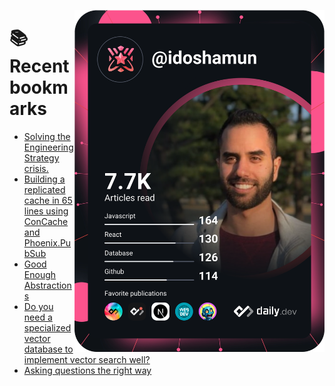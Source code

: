 <a href="https://app.daily.dev/idoshamun"><img src="https://raw.githubusercontent.com/idoshamun/idoshamun/devcard/devcard.svg" align='right' width="400" alt="Ido Shamun's Dev Card"/></a>

# 📚 Recent bookmarks
<!-- BOOKMARKS:START -->
- [Solving the Engineering Strategy crisis.](https://app.daily.dev/posts/orJIPMhz3?utm_source=rss&utm_medium=bookmarks&utm_campaign=28849d86070e4c099c877ab6837c61f0)
- [Building a replicated cache in 65 lines using ConCache and Phoenix.PubSub](https://app.daily.dev/posts/dOgWOaapz?utm_source=rss&utm_medium=bookmarks&utm_campaign=28849d86070e4c099c877ab6837c61f0)
- [Good Enough Abstractions](https://app.daily.dev/posts/fSZjKg5Uv?utm_source=rss&utm_medium=bookmarks&utm_campaign=28849d86070e4c099c877ab6837c61f0)
- [Do you need a specialized vector database to implement vector search well?](https://app.daily.dev/posts/xvc7cTgXy?utm_source=rss&utm_medium=bookmarks&utm_campaign=28849d86070e4c099c877ab6837c61f0)
- [Asking questions the right way](https://app.daily.dev/posts/uyJ065G2s?utm_source=rss&utm_medium=bookmarks&utm_campaign=28849d86070e4c099c877ab6837c61f0)
<!-- BOOKMARKS:END -->
